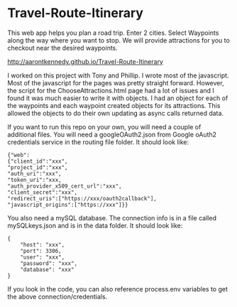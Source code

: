 # Travel-Route-Itinerary

This web app helps you plan a road trip.
Enter 2 cities.
Select Waypoints along the way where you want to stop.
We will provide attractions for you to checkout near the desired waypoints.

http://aarontkennedy.github.io/Travel-Route-Itinerary

I worked on this project with Tony and Phillip.  I wrote most of the javascript.  Most of the javascript for the pages was pretty straight forward.  However, the script for the ChooseAttractions.html page had a lot of issues and I found it was much easier to write it with objects.  I had an object for each of the waypoints and each waypoint created objects for its attractions.  This allowed the objects to do their own updating as async calls returned data.


If you want to run this repo on your own, you will need a couple of additional files.  You will need a googleOAuth2.json from Google oAuth2 credentials service in the routing file folder.  It should look like: 

```
{"web":
{"client_id":"xxx",
"project_id":"xxx",
"auth_uri":"xxx",
"token_uri":"xxx,
"auth_provider_x509_cert_url":"xxx",
"client_secret":"xxx",
"redirect_uris":["https://xxx/oauth2callback"],
"javascript_origins":["https://xxx"]}}
```

You also need a mySQL database.  The connection info is in a file called mySQLkeys.json and is in the data folder.  It should look like: 
```
{
    "host": "xxx",
    "port": 3306,
    "user": "xxx",
    "password": "xxx",
    "database": "xxx"
}
```

If you look in the code, you can also reference process.env variables to get the above connection/credentials.
